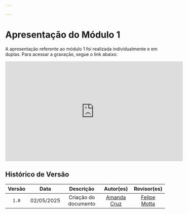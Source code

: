 ```yaml
---

---
```


# Apresentação do Módulo 1

A apresentação referente ao módulo 1 foi realizada individualmente e em duplas. Para acessar a gravação, segue o link abaixo: 

<!-- [Módulo 1 - Gravação da apresentação](https://youtu.be/0g3IyhfRMTM) -->

<center>
<iframe width="560" height="315" src="https://www.youtube.com/embed/0g3IyhfRMTM?si=TGfS2BXPfshzr_rX" title="YouTube video player" frameborder="0" allow="accelerometer; autoplay; clipboard-write; encrypted-media; gyroscope; picture-in-picture; web-share" referrerpolicy="strict-origin-when-cross-origin" allowfullscreen></iframe>
</center>

## Histórico de Versão

|  Versão  |     Data     | Descrição | Autor(es) | Revisor(es) |
| :------: | :----------: | :-----------: | :---------: | :---------: |
| `1.0` | 02/05/2025 | Criação do documento | [Amanda Cruz](https://github.com/mandicrz) | [Felipe Motta](https://github.com/M0tt1nh4) |

